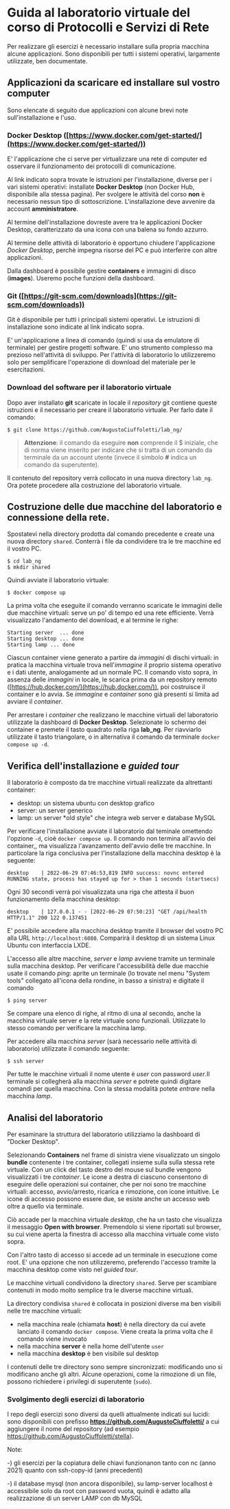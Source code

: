 # Guida al laboratorio virtuale del corso di Protocolli e Servizi di Rete
Per realizzare gli esercizi è necessario installare sulla propria macchina alcune applicazioni. Sono disponibili per tutti i sistemi operativi, largamente utilizzate, ben documentate.

## Applicazioni da scaricare ed installare sul vostro computer

Sono elencate di seguito due applicazioni con alcune brevi note sull'installazione e l'uso.

### Docker Desktop ([https://www.docker.com/get-started/](https://www.docker.com/get-started/))

E' l'applicazione che ci serve per virtualizzare una rete di computer ed osservare il funzionamento dei protocolli di comunicazione.

Al link indicato sopra trovate le istruzioni per l'installazione, diverse per i vari sistemi operativi: installate **Docker Desktop** (non Docker Hub, disponibile alla stessa pagina). Per svolgere le attività del corso **non** è necessario nessun tipo di sottoscrizione. L'installazione deve avvenire da account **amministratore**.

Al termine dell'installazione dovreste avere tra le applicazioni Docker Desktop, caratterizzato da una icona con una balena su fondo azzurro.

Al termine delle attività di laboratorio è opportuno chiudere l'applicazione *Docker Desktop*, perchè impegna risorse del PC e può interferire con altre applicazioni.

Dalla dashboard è possibile gestire **containers** e immagini di disco (**images**). Useremo poche funzioni della dashboard.

### Git ([https://git-scm.com/downloads](https://git-scm.com/downloads))

Git è disponibile per tutti i principali sistemi operativi. Le istruzioni di installazione sono indicate al link indicato sopra.

E' un'applicazione a linea di comando (quindi si usa da emulatore di terminale) per gestire progetti software. E' uno strumento complesso ma prezioso nell'attività di sviluppo. Per l'attività di laboratorio lo utilizzeremo solo per semplificare l'operazione di download del materiale per le esercitazioni.

### Download del software per il laboratorio virtuale

Dopo aver installato **git** scaricate in locale il *repository* git contiene queste istruzioni e il necessario per creare il laboratorio virtuale. Per farlo date il comando:

    $ git clone https://github.com/AugustoCiuffoletti/lab_ng/

> **Attenzione**: il comando da eseguire **non** comprende il $ iniziale, che di norma viene inserito per indicare che si tratta di un comando da terminale da un account utente (invece il simbolo **#** indica un comando da superutente).

Il contenuto del repository verrà collocato in una nuova directory `lab_ng`. Ora potete procedere alla costruzione del laboratorio virtuale.

## Costruzione delle due macchine del laboratorio e connessione della rete.

Spostatevi nella directory prodotta dal comando precedente e create una nuova directory `shared`. Conterrà i file da condividere tra le tre macchine ed il vostro PC.

    $ cd lab_ng
    $ mkdir shared

Quindi avviate il laboratorio virtuale:

    $ docker compose up

La prima volta che eseguite il comando verranno scaricate le immagini delle due macchine virtuali: serve un po' di tempo ed una rete efficiente. Verrà visualizzato l'andamento del download, e al termine le righe:

    Starting server  ... done
    Starting desktop ... done
    Starting lamp ... done

Ciascun container viene generato a partire da *immagini* di dischi virtuali: in pratica la macchina virtuale trova nell'*immagine* il proprio sistema operativo e i dati utente, analogamente ad un normale PC. Il comando visto sopra, in assenza delle *immagini* in locale, le scarica prima da un repository remoto ([https://hub.docker.com/](https://hub.docker.com/)), poi costruisce il container e lo avvia. Se *immagine* e *container* sono già presenti si limita ad avviare il *container*.

Per arrestare i *container* che realizzano le macchine virtuali del laboratorio utilizzate la dashboard di **Docker Desktop**. Selezionate lo schermo dei container e premete il tasto quadrato nella riga **lab_ng**. Per riavviarlo utilizzate il tasto triangolare, o in alternativa il comando da terminale `docker compose up -d`.

## Verifica dell'installazione e *guided tour*

Il laboratorio è composto da tre macchine virtuali realizzate da altrettanti container:

- desktop: un sistema ubuntu con desktop grafico
- server: un server generico
- lamp: un server *old style" che integra web server e database MySQL

Per verificare l'installazione avviate il laboratorio dal teminale omettendo l'opzione `-d`, cioè `docker compose up`. Il comando non termina all'avvio dei container,, ma visualizza l'avanzamento dell'avvio delle tre macchine. In particolare la riga conclusiva per l'installazione della macchina desktop è la seguente:

    desktop    | 2022-06-29 07:46:53,819 INFO success: novnc entered RUNNING state, process has stayed up for > than 1 seconds (startsecs)

Ogni 30 secondi verrà poi visualizzata una riga che attesta il buon funzionamento della macchina desktop:

    desktop    | 127.0.0.1 - - [2022-06-29 07:50:23] "GET /api/health HTTP/1.1" 200 122 0.137451
    
E' possibile accedere alla macchina desktop tramite il browser del vostro PC alla URL `http://localhost:6080`. Comparirà il desktop di un sistema Linux Ubuntu con interfaccia LXDE.

L'accesso alle altre macchine, *server* e *lamp* avviene tramite un terminale sulla macchina desktop. Per verificare l'accessibilità delle due macchie usate il comando *ping*: aprite un terminale (lo trovate nel menu "System tools" collegato all'icona della rondine, in basso a sinistra) e digitate il comando

    $ ping server

Se compare una elenco di righe, al ritmo di una al secondo, anche la macchina virtuale server e la rete virtuale sono funzionali. Utilizzate lo stesso comando per verificare la macchina lamp.

Per accedere alla macchina *server* (sarà necessario nelle attività di laboratorio) utilizzate il comando seguente:

    $ ssh server

Per tutte le macchine virtuali il nome utente è *user* con password *user*.Il terminale si collegherà alla macchina *server* e potrete quindi digitare comandi per quella macchina. Con la stessa modalità potete *entrare* nella macchina *lamp*.

## Analisi del laboratorio

Per esaminare la struttura del laboratorio utilizziamo la dashboard di "Docker Desktop".

Selezionando **Containers** nel frame di sinistra viene visualizzato un singolo **bundle** contenente i tre container, collegati insieme sulla sulla stessa rete virtuale. Con un click del tasto destro del mouse sul bundle vengono visualizzati i tre *container*. Le icone a destra di ciascuno consentono di eseguire delle operazioni sui container, che per noi sono tre macchine virtuali: accesso, avvio/arresto, ricarica e rimozione, con icone intuitive. Le icone di accesso possono essere due, se esiste anche un accesso web oltre a quello via terminale.

Ciò accade per la macchina virtuale *desktop*, che ha un tasto che visualizza il messaggio **Open with browser**. Premendolo si viene riportati sul browser, su cui viene aperta la finestra di accesso alla macchina virtuale come visto sopra. 

Con l'altro tasto di accesso si accede ad un terminale in esecuzione come root. E' una opzione che non utilizzeremo, preferendo l'accesso tramite la macchina desktop come visto nel *guided tour*.

Le macchine virtuali condividono la directory `shared`. Serve per scambiare contenuti in modo molto semplice tra le diverse macchine virtuali.

La directory condivisa `shared` è collocata in posizioni diverse ma ben visibili nelle tre macchine virtuali:

* nella macchina reale (chiamata **host**) è nella directory da cui avete lanciato il comando `docker compose`. Viene creata la prima volta che il comando viene invocato
* nella macchina **server** è nella home dell'utente `user`
* nella macchina **desktop** è ben visibile sul desktop

I contenuti delle tre directory sono sempre sincronizzati: modificando uno si modificano anche gli altri. Alcune operazioni, come la rimozione di un file, possono richiedere i privilegi di superutente (`sudo`).

### Svolgimento degli esercizi di laboratorio

I repo degli esercizi sono diversi da quelli attualmente indicati sui lucidi: sono disponibili con prefisso **https://github.com/AugustoCiuffoletti/** a cui aggiungere il nome del repository (ad esempio https://github.com/AugustoCiuffoletti/stella).

Note:

-) gli esercizi per la copiatura delle chiavi funzionanon tanto con nc (anno 2021) quanto con ssh-copy-id (anni precedenti)

-) il database mysql (non ancora disponibile), su lamp-server localhost è accessibile solo da root con password vuota, quindi è adatto alla realizzazione di un server LAMP con db MySQL
